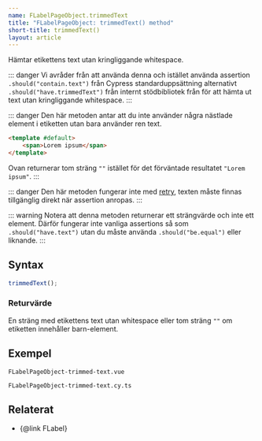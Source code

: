 ```yaml
---
name: FLabelPageObject.trimmedText
title: "FLabelPageObject: trimmedText() method"
short-title: trimmedText()
layout: article
---
```


Hämtar etikettens text utan kringliggande whitespace.

::: danger
Vi avråder från att använda denna och istället använda assertion `.should("contain.text")` från Cypress standarduppsättning alternativt `.should("have.trimmedText")` från internt stödbibliotek från för att hämta ut text utan kringliggande whitespace.
:::

::: danger
Den här metoden antar att du inte använder några nästlade element i etiketten utan bara använder ren text.

```html static
<template #default>
    <span>Lorem ipsum</span>
</template>
```

Ovan returnerar tom sträng `""` istället för det förväntade resultatet `"Lorem ipsum"`.
:::

::: danger
Den här metoden fungerar inte med [retry][cypress-retryability], texten måste finnas tillgänglig direkt när assertion anropas.
:::

::: warning
Notera att denna metoden returnerar ett strängvärde och inte ett element.
Därför fungerar inte vanliga assertions så som `.should("have.text")` utan du måste använda `.should("be.equal")` eller liknande.
:::

[cypress-retryability]: https://docs.cypress.io/app/core-concepts/retry-ability

## Syntax

```ts
trimmedText();
```

### Returvärde

En sträng med etikettens text utan whitespace eller tom sträng `""` om etiketten innehåller barn-element.

## Exempel

```import static
FLabelPageObject-trimmed-text.vue
```

```import
FLabelPageObject-trimmed-text.cy.ts
```

## Relaterat

- {@link FLabel}
